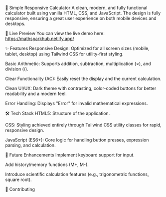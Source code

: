 🧮 Simple Responsive Calculator
A clean, modern, and fully functional calculator built using vanilla HTML, CSS, and JavaScript. The design is fully responsive, ensuring a great user experience on both mobile devices and desktops.

🚀 Live Preview
You can view the live demo here: https://mathsparkhub.netlify.app/

✨ Features
Responsive Design: Optimized for all screen sizes (mobile, tablet, desktop) using Tailwind CSS for utility-first styling.

Basic Arithmetic: Supports addition, subtraction, multiplication (×), and division (/).

Clear Functionality (AC): Easily reset the display and the current calculation.

Clean UI/UX: Dark theme with contrasting, color-coded buttons for better readability and a modern feel.

Error Handling: Displays "Error" for invalid mathematical expressions.

🛠️ Tech Stack
HTML5: Structure of the application.

CSS: Styling achieved entirely through Tailwind CSS utility classes for rapid, responsive design.

JavaScript (ES6+): Core logic for handling button presses, expression parsing, and calculation.

📝 Future Enhancements
Implement keyboard support for input.

Add history/memory functions (M+, M-).

Introduce scientific calculation features (e.g., trigonometric functions, square root).

🤝 Contributing
